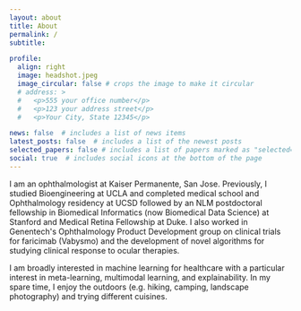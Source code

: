 ```yaml
---
layout: about
title: About
permalink: /
subtitle: 

profile:
  align: right
  image: headshot.jpeg
  image_circular: false # crops the image to make it circular
  # address: >
  #   <p>555 your office number</p>
  #   <p>123 your address street</p>
  #   <p>Your City, State 12345</p>

news: false  # includes a list of news items
latest_posts: false  # includes a list of the newest posts
selected_papers: false # includes a list of papers marked as "selected={true}"
social: true  # includes social icons at the bottom of the page
---
```


I am an ophthalmologist at Kaiser Permanente, San Jose. Previously, I studied Bioengineering at UCLA and completed medical school and Ophthalmology residency at UCSD followed by an NLM postdoctoral fellowship in Biomedical Informatics (now Biomedical Data Science) at Stanford and Medical Retina Fellowship at Duke. I also worked in Genentech's Ophthalmology Product Development group on clinical trials for faricimab (Vabysmo) and the development of novel algorithms for studying clinical response to ocular therapies. 

I am broadly interested in machine learning for healthcare with a particular interest in meta-learning, multimodal learning, and explainability. In my spare time, I enjoy the outdoors (e.g. hiking, camping, landscape photography) and trying different cuisines.

<!-- Write your biography here. Tell the world about yourself. Link to your favorite [subreddit](http://reddit.com). You can put a picture in, too. The code is already in, just name your picture `prof_pic.jpg` and put it in the `img/` folder.

Put your address / P.O. box / other info right below your picture. You can also disable any of these elements by editing `profile` property of the YAML header of your `_pages/about.md`. Edit `_bibliography/papers.bib` and Jekyll will render your [publications page](/al-folio/publications/) automatically.

Link to your social media connections, too. This theme is set up to use [Font Awesome icons](http://fortawesome.github.io/Font-Awesome/) and [Academicons](https://jpswalsh.github.io/academicons/), like the ones below. Add your Facebook, Twitter, LinkedIn, Google Scholar, or just disable all of them. -->
